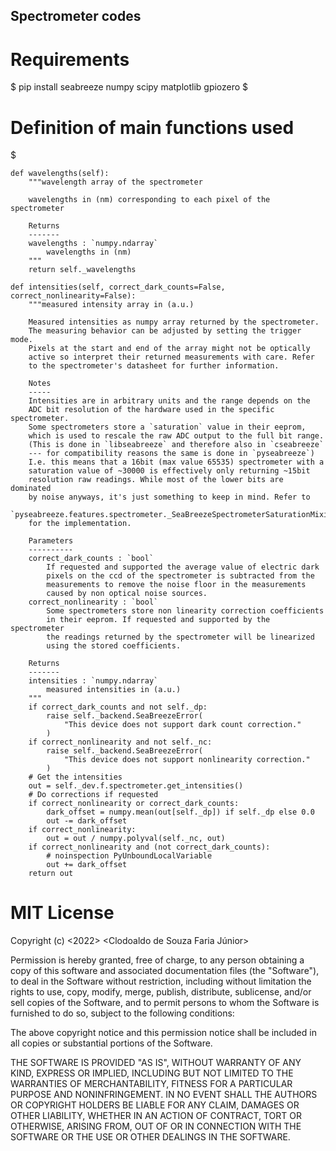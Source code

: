## Spectrometer codes

# Requirements

$ pip install seabreeze numpy scipy matplotlib gpiozero $

# Definition of main functions used

$ 

    def wavelengths(self):
        """wavelength array of the spectrometer

        wavelengths in (nm) corresponding to each pixel of the spectrometer

        Returns
        -------
        wavelengths : `numpy.ndarray`
            wavelengths in (nm)
        """
        return self._wavelengths

    def intensities(self, correct_dark_counts=False, correct_nonlinearity=False):
        """measured intensity array in (a.u.)

        Measured intensities as numpy array returned by the spectrometer.
        The measuring behavior can be adjusted by setting the trigger mode.
        Pixels at the start and end of the array might not be optically
        active so interpret their returned measurements with care. Refer
        to the spectrometer's datasheet for further information.

        Notes
        -----
        Intensities are in arbitrary units and the range depends on the
        ADC bit resolution of the hardware used in the specific spectrometer.
        Some spectrometers store a `saturation` value in their eeprom,
        which is used to rescale the raw ADC output to the full bit range.
        (This is done in `libseabreeze` and therefore also in `cseabreeze`
        --- for compatibility reasons the same is done in `pyseabreeze`)
        I.e. this means that a 16bit (max value 65535) spectrometer with a
        saturation value of ~30000 is effectively only returning ~15bit
        resolution raw readings. While most of the lower bits are dominated
        by noise anyways, it's just something to keep in mind. Refer to
        `pyseabreeze.features.spectrometer._SeaBreezeSpectrometerSaturationMixin`
        for the implementation.

        Parameters
        ----------
        correct_dark_counts : `bool`
            If requested and supported the average value of electric dark
            pixels on the ccd of the spectrometer is subtracted from the
            measurements to remove the noise floor in the measurements
            caused by non optical noise sources.
        correct_nonlinearity : `bool`
            Some spectrometers store non linearity correction coefficients
            in their eeprom. If requested and supported by the spectrometer
            the readings returned by the spectrometer will be linearized
            using the stored coefficients.

        Returns
        -------
        intensities : `numpy.ndarray`
            measured intensities in (a.u.)
        """
        if correct_dark_counts and not self._dp:
            raise self._backend.SeaBreezeError(
                "This device does not support dark count correction."
            )
        if correct_nonlinearity and not self._nc:
            raise self._backend.SeaBreezeError(
                "This device does not support nonlinearity correction."
            )
        # Get the intensities
        out = self._dev.f.spectrometer.get_intensities()
        # Do corrections if requested
        if correct_nonlinearity or correct_dark_counts:
            dark_offset = numpy.mean(out[self._dp]) if self._dp else 0.0
            out -= dark_offset
        if correct_nonlinearity:
            out = out / numpy.polyval(self._nc, out)
        if correct_nonlinearity and (not correct_dark_counts):
            # noinspection PyUnboundLocalVariable
            out += dark_offset
        return out

# MIT License

Copyright (c) <2022> <Clodoaldo de Souza Faria Júnior>

Permission is hereby granted, free of charge, to any person obtaining a copy
of this software and associated documentation files (the "Software"), to deal
in the Software without restriction, including without limitation the rights
to use, copy, modify, merge, publish, distribute, sublicense, and/or sell
copies of the Software, and to permit persons to whom the Software is
furnished to do so, subject to the following conditions:

The above copyright notice and this permission notice shall be included in all
copies or substantial portions of the Software.

THE SOFTWARE IS PROVIDED "AS IS", WITHOUT WARRANTY OF ANY KIND, EXPRESS OR
IMPLIED, INCLUDING BUT NOT LIMITED TO THE WARRANTIES OF MERCHANTABILITY,
FITNESS FOR A PARTICULAR PURPOSE AND NONINFRINGEMENT. IN NO EVENT SHALL THE
AUTHORS OR COPYRIGHT HOLDERS BE LIABLE FOR ANY CLAIM, DAMAGES OR OTHER
LIABILITY, WHETHER IN AN ACTION OF CONTRACT, TORT OR OTHERWISE, ARISING FROM,
OUT OF OR IN CONNECTION WITH THE SOFTWARE OR THE USE OR OTHER DEALINGS IN THE
SOFTWARE.
 
